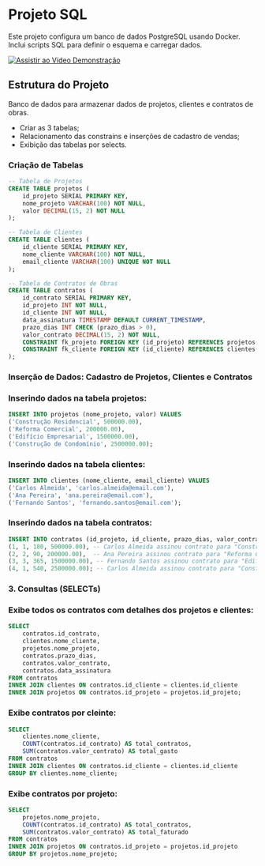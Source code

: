 # Projeto SQL

Este projeto configura um banco de dados PostgreSQL usando Docker. Inclui scripts SQL para definir o esquema e carregar dados.

<a href="https://github.com/Lucas-Linarelo/SQL-EBAC/blob/main/Tarefa-Demonstrativo.mp4" target="_blank">
  <img src="https://img.shields.io/badge/Assistir%20ao%20Vídeo-Video%20Demonstrativo-brightgreen?style=for-the-badge" alt="Assistir ao Vídeo Demonstração">
</a>

## Estrutura do Projeto

Banco de dados para armazenar dados de projetos, clientes e contratos de obras.

- Criar as 3 tabelas;
- Relacionamento das constrains e inserções de cadastro de vendas;
- Exibição das tabelas por selects.

### Criação de Tabelas

```sql
-- Tabela de Projetos
CREATE TABLE projetos (
    id_projeto SERIAL PRIMARY KEY,
    nome_projeto VARCHAR(100) NOT NULL,
    valor DECIMAL(15, 2) NOT NULL
);

-- Tabela de Clientes
CREATE TABLE clientes (
    id_cliente SERIAL PRIMARY KEY,
    nome_cliente VARCHAR(100) NOT NULL,
    email_cliente VARCHAR(100) UNIQUE NOT NULL
);

-- Tabela de Contratos de Obras
CREATE TABLE contratos (
    id_contrato SERIAL PRIMARY KEY,
    id_projeto INT NOT NULL,
    id_cliente INT NOT NULL,
    data_assinatura TIMESTAMP DEFAULT CURRENT_TIMESTAMP,
    prazo_dias INT CHECK (prazo_dias > 0),
    valor_contrato DECIMAL(15, 2) NOT NULL,
    CONSTRAINT fk_projeto FOREIGN KEY (id_projeto) REFERENCES projetos(id_projeto),
    CONSTRAINT fk_cliente FOREIGN KEY (id_cliente) REFERENCES clientes(id_cliente)
);
```

### Inserção de Dados: Cadastro de Projetos, Clientes e Contratos

### Inserindo dados na tabela projetos:

```sql
INSERT INTO projetos (nome_projeto, valor) VALUES
('Construção Residencial', 500000.00),
('Reforma Comercial', 200000.00),
('Edifício Empresarial', 1500000.00),
('Construção de Condomínio', 2500000.00);
```

### Inserindo dados na tabela clientes:

```sql
INSERT INTO clientes (nome_cliente, email_cliente) VALUES
('Carlos Almeida', 'carlos.almeida@email.com'),
('Ana Pereira', 'ana.pereira@email.com'),
('Fernando Santos', 'fernando.santos@email.com');
```

### Inserindo dados na tabela contratos:

```sql
INSERT INTO contratos (id_projeto, id_cliente, prazo_dias, valor_contrato) VALUES
(1, 1, 180, 500000.00), -- Carlos Almeida assinou contrato para "Construção Residencial"
(2, 2, 90, 200000.00),  -- Ana Pereira assinou contrato para "Reforma Comercial"
(3, 3, 365, 1500000.00), -- Fernando Santos assinou contrato para "Edifício Empresarial"
(4, 1, 540, 2500000.00); -- Carlos Almeida assinou contrato para "Construção de Condomínio"
```

### 3. Consultas (SELECTs)

### Exibe todos os contratos com detalhes dos projetos e clientes:

```sql
SELECT
    contratos.id_contrato,
    clientes.nome_cliente,
    projetos.nome_projeto,
    contratos.prazo_dias,
    contratos.valor_contrato,
    contratos.data_assinatura
FROM contratos
INNER JOIN clientes ON contratos.id_cliente = clientes.id_cliente
INNER JOIN projetos ON contratos.id_projeto = projetos.id_projeto;
```

### Exibe contratos por cleinte:

```sql
SELECT
    clientes.nome_cliente,
    COUNT(contratos.id_contrato) AS total_contratos,
    SUM(contratos.valor_contrato) AS total_gasto
FROM contratos
INNER JOIN clientes ON contratos.id_cliente = clientes.id_cliente
GROUP BY clientes.nome_cliente;
```

### Exibe contratos por projeto:

```sql
SELECT
    projetos.nome_projeto,
    COUNT(contratos.id_contrato) AS total_contratos,
    SUM(contratos.valor_contrato) AS total_faturado
FROM contratos
INNER JOIN projetos ON contratos.id_projeto = projetos.id_projeto
GROUP BY projetos.nome_projeto;
```
